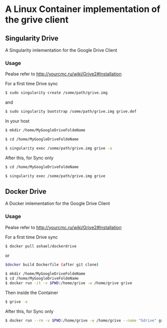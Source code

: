 # A Linux Container implementation of the grive client

## Singularity Drive
A Singularity imlementation for the Google Drive Client

### Usage
Pealse refer to http://yourcmc.ru/wiki/Grive2#Installation

For a first time Drive sync
```bash
$ sudo singularity create /some/path/grive.img 
```
and

```bash
$ sudo singularity bootstrap /some/path/grive.img grive.def
```
In your host 
```bash
$ mkdir /home/MyGoogleDriveFoldeName
```
```bash
$ cd /home/MyGoogleDriveFoldeName
```
```bash
$ singularity exec /some/path/grive.img grive -a
```

After this, for Sync only
```bash
$ cd /home/MyGoogleDriveFoldeName
```
```bash
$ singularity exec /some/path/grive.img grive
```
## Docker Drive
A Docker imlementation for the Google Drive Client

### Usage
Pealse refer to http://yourcmc.ru/wiki/Grive2#Installation

For a first time Drive sync
```bash
$ docker pull ashael/dockerdrive 
```
or 
```bash
$docker build Dockerfile (after git clone)
```
```bash
$ mkdir /home/MyGoogleDriveFoldeName
$ cd /home/MyGoogleDriveFoldeName
$ docker run -it -v $PWD:/home/grive -w /home/grive grive
```

Then inside the Container
```bash
$ grive -a
```

After this, for Sync only
```bash
$ docker run --rm -v $PWD:/home/grive -w /home/grive --name "Gdrive" grive grive
```

